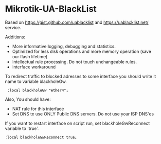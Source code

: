 # Mikrotik-UA-BlackList

Based on https://gist.github.com/uablacklist and https://uablacklist.net/ service.

Additions:
 - More informative logging, debugging and statistics.
 - Optimized for less disk operations and more memory operation (save our flash lifetime).
 - Intellectual rule processing. Do not touch unchangeable rules.
 - Interface workaround

To redirect traffic to blocked adresses to some interface you should write it name to variable blackholeGw.

     :local blackholeGw "ether4";

Also, You should have:
 - NAT rule for this interface
 - Set DNS to use ONLY Public DNS servers. Do not use your ISP DNS'es

If you want to restart interface on script run, set blackholeGwReconnect variable to 'true'.

    :local blackholeGwReconnect true;
